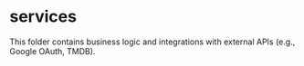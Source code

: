 # services

This folder contains business logic and integrations with external APIs (e.g., Google OAuth, TMDB). 